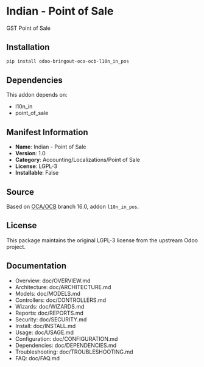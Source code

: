 # Indian - Point of Sale

GST Point of Sale

## Installation

```bash
pip install odoo-bringout-oca-ocb-l10n_in_pos
```

## Dependencies

This addon depends on:
- l10n_in
- point_of_sale

## Manifest Information

- **Name**: Indian - Point of Sale
- **Version**: 1.0
- **Category**: Accounting/Localizations/Point of Sale
- **License**: LGPL-3
- **Installable**: False

## Source

Based on [OCA/OCB](https://github.com/OCA/OCB) branch 16.0, addon `l10n_in_pos`.

## License

This package maintains the original LGPL-3 license from the upstream Odoo project.

## Documentation

- Overview: doc/OVERVIEW.md
- Architecture: doc/ARCHITECTURE.md
- Models: doc/MODELS.md
- Controllers: doc/CONTROLLERS.md
- Wizards: doc/WIZARDS.md
- Reports: doc/REPORTS.md
- Security: doc/SECURITY.md
- Install: doc/INSTALL.md
- Usage: doc/USAGE.md
- Configuration: doc/CONFIGURATION.md
- Dependencies: doc/DEPENDENCIES.md
- Troubleshooting: doc/TROUBLESHOOTING.md
- FAQ: doc/FAQ.md
